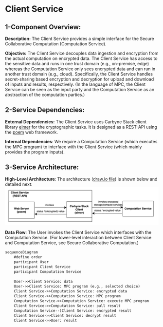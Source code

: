 # Client Service

## 1-Component Overview:
**Description:**
The Client Service provides a simple interface for the Secure Collaborative Computation (Computation Service).

**Objective:**
The Client Service decouples data ingestion and encryption from the actual computation on encrypted data.
The Client Service has access to the sensitive data and runs in one trust domain (e.g., on-premise, edge) whereas the Computation Service only sees encrypted data and can run in another trust domain (e.g., cloud).
Specifically, the Client Service handles secret-sharing based encryption and decryption for upload and download of inputs and results, respectively. (In the language of MPC, the Client Service can be seen as the input party and the Computation Service as an abstraction of the computation parties.)

## 2-Service Dependencies:
**External Dependencies:**
The Client Service uses Carbyne Stack client library [elmer](https://github.com/carbynestack/elmer) for the cryptographic tasks. It is designed as a REST-API using the [poem](https://github.com/poem-web/poem/tree/master) web framework.

**Internal Dependencies**:
We require a Computation Service (which executes the MPC program) to interface with the Client Service (which mainly provides the program inputs).

## 3-Service Architecture:
**High-Level Architecture**:
The architecture ([draw.io file](diagrams/client-service.drawio)) is shown below and detailed next:
![diagram image](images/client-service.png)


**Data Flow**:
The User invokes the Client Service which interfaces with the Computation Service.
(For lower-level interaction between Client Service and Computation Service, see Secure Collaborative Computation.)
```mermaid
sequenceDiagram
    #define order
    participant User
    participant Client Service
    participant Computation Service

    User->>Client Service: data
    User->>Client Service: MPC program (e.g., selected choice)
    Client Service->>Computation Service: encrypted data
    Client Service->>Computation Service: MPC program
    Computation Service->>Computation Service: execute MPC program
    Client Service->>Computation Service: pull result
    Computation Service--)Client Service: encrypted result
    Client Service->>Client Service: decrypt result
    Client Service->>User: result
```

